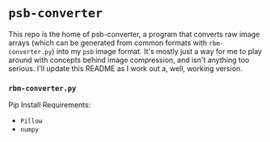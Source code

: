 # `psb-converter`

This repo is the home of psb-converter, a program that converts raw image arrays (which can be generated from common formats with `rbm-converter.py`) into my `psb` image format.
It's mostly just a way for me to play around with concepts behind image compression, and isn't anything too serious. 
I'll update this README as I work out a, well, working version.

### `rbm-converter.py`

Pip Install Requirements:
- `Pillow`
- `numpy`
